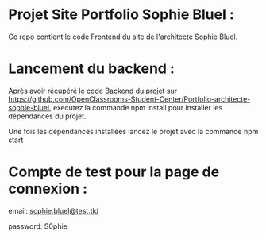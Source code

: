 # Projet Site Portfolio Sophie Bluel :
Ce repo contient le code Frontend du site de l'architecte Sophie Bluel.
# Lancement du backend :
Après avoir récupéré le code Backend du projet sur https://github.com/OpenClassrooms-Student-Center/Portfolio-architecte-sophie-bluel, executez la commande npm install pour installer les dépendances du projet.

Une fois les dépendances installées lancez le projet avec la commande npm start
# Compte de test pour la page de connexion :
email: sophie.bluel@test.tld

password: S0phie 
